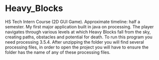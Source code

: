 # Heavy_Blocks
HS Tech Intern Course (2D GUI Game). Approximate timeline: half a semester. My first major application built in java on processing. The player navigates through various levels at which Heavy Blocks fall from the sky, creating paths, obstacles and potential for death. 
To run this program you need processing 3.5.4.
After unzipping the folder you will find several processing files, in order to open the project you will have to ensure the folder has the name of any of these processing files.
